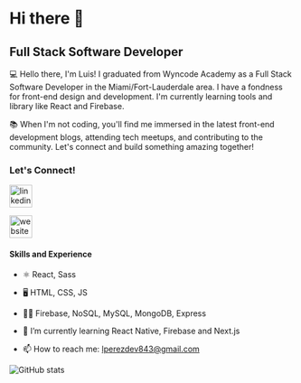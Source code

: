 # Hi there 👋

## Full Stack Software Developer

💻 Hello there, I'm Luis! I graduated from Wyncode Academy as a Full Stack Software Developer in the Miami/Fort-Lauderdale area. I have a fondness for front-end design and development. I'm currently learning tools and library like React and Firebase. 

📚 When I'm not coding, you'll find me immersed in the latest front-end development blogs, attending tech meetups, and contributing to the community. Let's connect and build something amazing together!

### Let's Connect! 

[<img src='https://cdn.jsdelivr.net/npm/simple-icons@3.0.1/icons/linkedin.svg' alt='linkedin' height='40'>](https://www.linkedin.com/in/luis-perez-b72069137/)  

[<img src='https://cdn.jsdelivr.net/npm/simple-icons@3.0.1/icons/icloud.svg' alt='website' height='40'>](https://portfolio-seven-brown-69.vercel.app/)  

#### Skills and Experience
- ⚛️ React, Sass
- 🖥️ HTML, CSS, JS
- 👨‍💻 Firebase, NoSQL, MySQL, MongoDB, Express

- 🌱 I’m currently learning React Native, Firebase and Next.js   
- 📫 How to reach me: lperezdev843@gmail.com 

![GitHub stats](https://github-readme-stats.vercel.app/api?username=LEPII&show_icons=true) 
